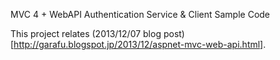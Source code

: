 MVC 4 + WebAPI Authentication Service & Client Sample Code

This project relates (2013/12/07 blog post)[http://garafu.blogspot.jp/2013/12/aspnet-mvc-web-api.html].
